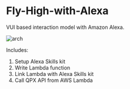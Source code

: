 # Fly-High-with-Alexa
VUI based interaction model with Amazon Alexa.

![arch](https://user-images.githubusercontent.com/23229512/33463643-92b1d574-d5f3-11e7-8ccb-a867b62c00ce.jpg)


Includes:
1. Setup Alexa Skills kit
2. Write Lambda function
3. Link Lambda with Alexa Skills kit
4. Call QPX API from AWS Lambda
